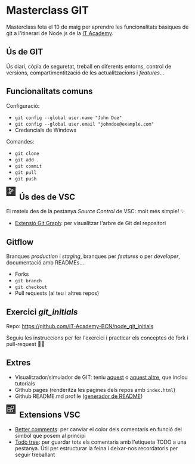 # Masterclass GIT 
Masterclass feta el 10 de maig per aprendre les funcionalitats bàsiques de git a l'itinerari de Node.js de la [IT Academy](https://www.barcelonactiva.cat/es/itacademy).

## Ús de GIT

Ús diari, còpia de seguretat, treball en diferents entorns, control de versions, compartimentització de les actualitzacions i _features_...


## Funcionalitats comuns

Configuració:
- `git config --global user.name "John Doe"`
- `git config --global user.email "johndoe@example.com"`
- Credencials de Windows

Comandes:
- `git clone`
- `git add .`
- `git commit`
- `git pull`
- `git push`

<img style="float: left; height: 1.8em; margin-right: 10px; vertical-align: " src="./source control.PNG">

## Ús des de VSC

El mateix des de la pestanya _Source Control_ de VSC: molt més simple! ✨

- [Extensió Git Graph](https://marketplace.visualstudio.com/items?itemName=mhutchie.git-graph): per visualitzar l'arbre de Git del repositori


## Gitflow

Branques _production_ i _staging_, branques per _features_ o per _developer_, documentació amb READMEs...

- Forks 
- `git branch`
- `git checkout`
- Pull requests (al teu i altres repos)


## Exercici _git_initials_

Repo: https://github.com/IT-Academy-BCN/node_git_initials

Seguiu les instruccions per fer l'exercici i practicar els conceptes de fork i pull-request 💪🏻


## Extres

- Visualitzador/simulador de GIT: teniu [aquest](https://git-school.github.io/visualizing-git/) o [aquest altre](https://learngitbranching.js.org/), que inclou tutorials
- Github pages (renderitza les pàgines dels repos amb `index.html`)
- Github README.md profile ([generador de README](https://rahuldkjain.github.io/gh-profile-readme-generator/))

<img style="float: left; height: 1.8em; margin-right: 10px; vertical-align: " src="./extensions.PNG">

## Extensions VSC

- [Better comments](https://marketplace.visualstudio.com/items?itemName=aaron-bond.better-comments): per canviar el color dels comentaris en funció del símbol que posem al principi
- [Todo tree](https://marketplace.visualstudio.com/items?itemName=Gruntfuggly.todo-tree): per guardar tots els comentaris amb l'etiqueta TODO a una pestanya. Útil per estructurar la feina i deixar-nos recordatoris per seguir treballant